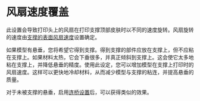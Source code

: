 风扇速度覆盖
====
此设置会导致打印头上的风扇在打印支撑顶部皮肤时以不同的速度旋转。风扇旋转的速度由[支撑的表面风扇速度](support_supported_skin_fan_speed.md)设置确定。

如果模型有悬垂，您将希望它得到支撑。得到支撑的部件应放在支撑上，但不应粘在支撑上。如果材料太热，它会下垂很多，并真正倾斜到支撑上。这会使它太多地粘在支撑上，并降低悬垂的精度。使用此设定，您可以增加模型在支撑上打印时的风扇速度。这样可以更快地冷却材料，从而减少模型与支撑的粘连，并提高悬垂的质量。

对于未被支撑的悬垂，启用[连桥设置](../experimental/bridge_settings_enabled.md)后，可以获得类似的效果。
